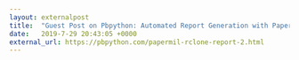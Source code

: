 ```yaml
---
layout: externalpost
title:  "Guest Post on Pbpython: Automated Report Generation with Papermill - Part 2"
date:   2019-7-29 20:43:05 +0000
external_url: https://pbpython.com/papermil-rclone-report-2.html
---
```

